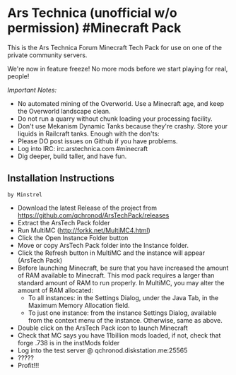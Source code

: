 Ars Technica (unofficial w/o permission) #Minecraft Pack
=======================================================

This is the Ars Technica Forum Minecraft Tech Pack for use on one of the private community servers.

We're now in feature freeze!  No more mods before we start playing for real, people!

*Important Notes:*
- No automated mining of the Overworld.  Use a Minecraft age, and keep the Overworld landscape clean.
- Do not run a quarry without chunk loading your processing facility.
- Don't use Mekanism Dynamic Tanks because they're crashy.  Store your liquids in Railcraft tanks.
Enough with the don'ts: 
- Please DO post issues on Github if you have problems.
- Log into IRC: irc.arstechnica.com #minecraft
- Dig deeper, build taller, and have fun.

Installation Instructions 
---------------------------------------
    by Minstrel 

- Download the latest Release of the project from https://github.com/qchronod/ArsTechPack/releases
- Extract the ArsTech Pack folder
- Run MultiMC (http://forkk.net/MultiMC4.html)
- Click the Open Instance Folder button
- Move or copy ArsTech Pack folder into the Instance folder.
- Click the Refresh button in MultiMC and the instance will appear (ArsTech Pack)
- Before launching Minecraft, be sure that you have increased the amount of RAM available to Minecraft.  This mod pack requires a larger than standard amount of RAM to run properly.  In MultiMC, you may alter the amount of RAM allocated:
  - To all instances: in the Settings Dialog, under the Java Tab, in the Maximum Memory Allocation field.
  - To just one instance: from the instance Settings Dialog, available from the context menu of the instance. Otherwise, same as above.
- Double click on the ArsTech Pack icon to launch Minecraft
- Check that MC says you have 11billion mods loaded, if not, check that forge .738 is in the instMods folder
- Log into the test server @ qchronod.diskstation.me:25565
- ?????
- Profit!!!
